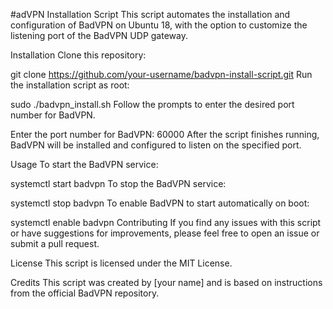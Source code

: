#adVPN Installation Script
This script automates the installation and configuration of BadVPN on Ubuntu 18, with the option to customize the listening port of the BadVPN UDP gateway.

Installation
Clone this repository:

git clone https://github.com/your-username/badvpn-install-script.git
Run the installation script as root:

sudo ./badvpn_install.sh
Follow the prompts to enter the desired port number for BadVPN.

Enter the port number for BadVPN: 60000
After the script finishes running, BadVPN will be installed and configured to listen on the specified port.

Usage
To start the BadVPN service:

systemctl start badvpn
To stop the BadVPN service:

systemctl stop badvpn
To enable BadVPN to start automatically on boot:

systemctl enable badvpn
Contributing
If you find any issues with this script or have suggestions for improvements, please feel free to open an issue or submit a pull request.

License
This script is licensed under the MIT License.

Credits
This script was created by [your name] and is based on instructions from the official BadVPN repository.
